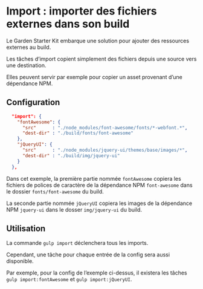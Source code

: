 
Import : importer des fichiers externes dans son build
===============================================================================

Le Garden Starter Kit embarque une solution pour ajouter des ressources externes au build.

Les tâches d’import copient simplement des fichiers depuis une source vers une destination.

Elles peuvent servir par exemple pour copier un asset provenant d’une dépendance NPM.


Configuration
-------------------------------------------------------------------------------

```json
  "import": {
    "fontAwesome": {
      "src"      : "./node_modules/font-awesome/fonts/*-webfont.*",
      "dest-dir" : "./build/fonts/font-awesome"
    },
    "jQueryUI": {
      "src"      : "./node_modules/jquery-ui/themes/base/images/*",
      "dest-dir" : "./build/img/jquery-ui"
    }
  },
```

Dans cet exemple, la première partie nommée `fontAwesome` copiera les fichiers de polices de caractère de la dépendance NPM `font-awesome` dans le dossier `fonts/font-awesome` du build.

La seconde partie nommée `jQueryUI` copiera les images de la dépendance NPM `jquery-ui` dans le dosser `img/jquery-ui` du build.


Utilisation
-------------------------------------------------------------------------------

La commande `gulp import` déclenchera tous les imports.

Cependant, une tâche pour chaque entrée de la config sera aussi disponible.

Par exemple, pour la config de l’exemple ci-dessus, il existera les tâches `gulp import:fontAwesome` et `gulp import:jQueryUI`.
